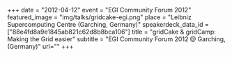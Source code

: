 +++
date = "2012-04-12"
event = "EGI Community Forum 2012"
featured_image = "img/talks/gridcake-egi.png"
place = "Leibniz Supercomputing Centre (Garching, Germany)"
speakerdeck_data_id = ["88e4fd8a9e1845ab821c62d8b8bca106"]
title = "gridCake & gridCamp: Making the Grid easier"
subtitle = "EGI Community Forum 2012 @ Garching, (Germany)"
url=""
+++
